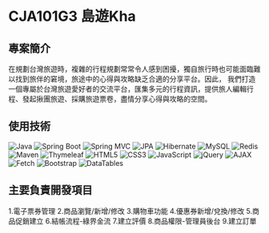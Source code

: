 # CJA101G3 島遊Kha

## 專案簡介
在規劃台灣旅遊時，複雜的行程規劃常常令人感到困擾，獨自旅行時也可能面臨難以找到旅伴的窘境，旅途中的心得與攻略缺乏合適的分享平台。因此，
我們打造一個專屬於台灣旅遊愛好者的交流平台，匯集多元的行程資訊，提供旅人編輯行程、發起揪團旅遊、採購旅遊票卷，盡情分享心得與攻略的空間。

## 使用技術
![Java](https://img.shields.io/badge/-Java-007396?logo=java&logoColor=white&style=flat-square)
![Spring Boot](https://img.shields.io/badge/-Spring_Boot-6DB33F?logo=spring-boot&logoColor=white&style=flat-square)
![Spring MVC](https://img.shields.io/badge/-Spring_MVC-6DB33F?logo=spring&logoColor=white&style=flat-square)
![JPA](https://img.shields.io/badge/-JPA-59666C?logo=hibernate&logoColor=white&style=flat-square)
![Hibernate](https://img.shields.io/badge/-Hibernate-59666C?logo=hibernate&logoColor=white&style=flat-square)
![MySQL](https://img.shields.io/badge/-MySQL-4479A1?logo=mysql&logoColor=white&style=flat-square)
![Redis](https://img.shields.io/badge/-Redis-DC382D?logo=redis&logoColor=white&style=flat-square)
![Maven](https://img.shields.io/badge/-Maven-C71A36?logo=apachemaven&logoColor=white&style=flat-square)
![Thymeleaf](https://img.shields.io/badge/-Thymeleaf-005F0F?logo=thymeleaf&logoColor=white&style=flat-square)
![HTML5](https://img.shields.io/badge/-HTML5-E34F26?logo=html5&logoColor=white&style=flat-square)
![CSS3](https://img.shields.io/badge/-CSS3-1572B6?logo=css3&logoColor=white&style=flat-square)
![JavaScript](https://img.shields.io/badge/-JavaScript-F7DF1E?logo=javascript&logoColor=black&style=flat-square)
![jQuery](https://img.shields.io/badge/-jQuery-0769AD?logo=jquery&logoColor=white&style=flat-square)
![AJAX](https://img.shields.io/badge/-AJAX-0081CB?logo=jquery&logoColor=white&style=flat-square)
![Fetch](https://img.shields.io/badge/-Fetch-000000?logo=javascript&logoColor=white&style=flat-square)
![Bootstrap](https://img.shields.io/badge/-Bootstrap-7952B3?logo=bootstrap&logoColor=white&style=flat-square)
![DataTables](https://img.shields.io/badge/-DataTables-1E90FF?logo=databricks&logoColor=white&style=flat-square)


## 主要負責開發項目
1.電⼦票券管理 
2.商品瀏覽/新增/修改
3.購物⾞功能
4.優惠券新增/兌換/修改
5.商品促銷建⽴
6.結帳流程-綠界⾦流
7.建⽴評價
8.商品權限-管理員後台
9.建⽴訂單

